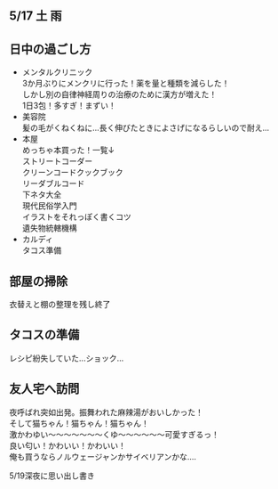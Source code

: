 ## 5/17 土 雨
## 日中の過ごし方
- メンタルクリニック\
3か月ぶりにメンクリに行った！薬を量と種類を減らした！\
しかし別の自律神経周りの治療のために漢方が増えた！\
1日3包！多すぎ！まずい！
- 美容院\
髪の毛がくねくねに...長く伸びたときによさげになるらしいので耐え...
- 本屋\
めっちゃ本買った！一覧↓\
ストリートコーダー\
クリーンコードクックブック\
リーダブルコード\
下ネタ大全\
現代民俗学入門\
イラストをそれっぽく書くコツ\
遺失物統轄機構
- カルディ\
タコス準備
## 部屋の掃除
衣替えと棚の整理を残し終了
## タコスの準備
レシピ紛失していた...ショック...
## 友人宅へ訪問
夜呼ばれ突如出発。振舞われた麻辣湯がおいしかった！\
そして猫ちゃん！猫ちゃん！猫ちゃん！\
激かわゆい～～～～～～～くゆ～～～～～～可愛すぎるっ！\
良い匂い！かわいい！かわいい！\
俺も買うならノルウェージャンかサイベリアンかな....


5/19深夜に思い出し書き
